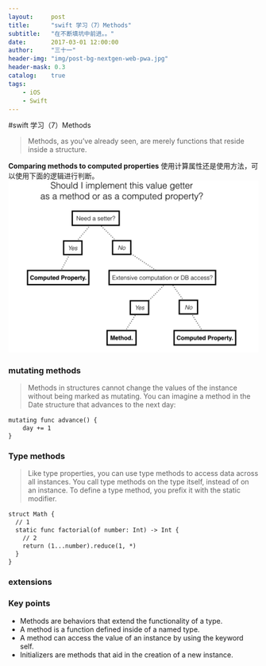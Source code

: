 ```yaml
---
layout:     post
title:      "swift 学习（7）Methods"
subtitle:   "在不断填坑中前进。。"
date:       2017-03-01 12:00:00
author:     "三十一"
header-img: "img/post-bg-nextgen-web-pwa.jpg"
header-mask: 0.3
catalog:    true
tags:
    - iOS
    - Swift
---
```

#swift 学习（7）Methods
>  Methods, as you’ve already seen, are merely functions that reside inside a structure.

**Comparing methods to computed properties**
使用计算属性还是使用方法，可以使用下面的逻辑进行判断。
![](/media/14881881247903/14881881273899.jpg)



### **mutating methods**
> Methods in structures cannot change the values of the instance without being marked as mutating. You can imagine a method in the Date structure that advances to the next day:

```
mutating func advance() {
    day += 1 
}
```

### **Type methods**


> Like type properties, you can use type methods to access data across all instances. You call type methods on the type itself, instead of on an instance. To define a type method, you prefix it with the static modifier.

```
struct Math {
  // 1
  static func factorial(of number: Int) -> Int {
    // 2
    return (1...number).reduce(1, *)
  }
}
```


### **extensions**


### **Key points**

* Methods are behaviors that extend the functionality of a type.
* A method is a function defined inside of a named type.
* A method can access the value of an instance by using the keyword self.
* Initializers are methods that aid in the creation of a new instance.


